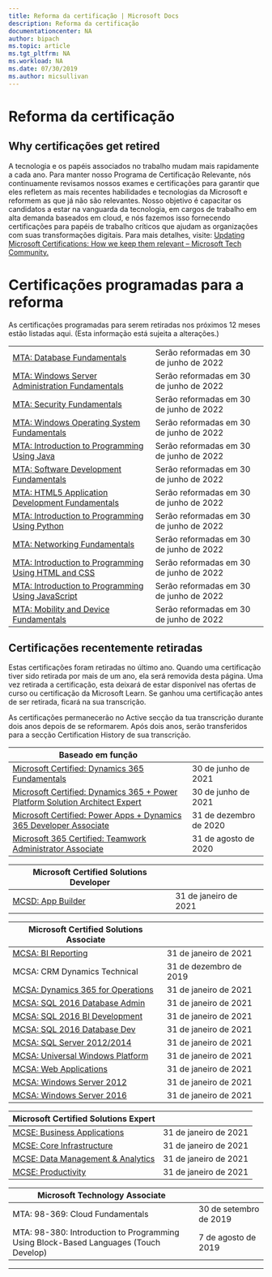 ```yaml
---
title: Reforma da certificação | Microsoft Docs
description: Reforma da certificação
documentationcenter: NA
author: bipach
ms.topic: article
ms.tgt_pltfrm: NA
ms.workload: NA
ms.date: 07/30/2019
ms.author: micsullivan
---
```

# Reforma da certificação

## Why certificações get retired

A tecnologia e os papéis associados no trabalho mudam mais rapidamente a cada ano. Para manter nosso Programa de Certificação Relevante, nós continuamente revisamos nossos exames e certificações para garantir que eles refletem as mais recentes habilidades e tecnologias da Microsoft e reformem as que já não são relevantes. Nosso objetivo é capacitar os candidatos a estar na vanguarda da tecnologia, em cargos de trabalho em alta demanda baseados em cloud, e nós fazemos isso fornecendo certificações para papéis de trabalho críticos que ajudam as organizações com suas transformações digitais. Para mais detalhes, visite: [Updating Microsoft Certifications: How we keep them relevant – Microsoft Tech Community.](https://techcommunity.microsoft.com/t5/microsoft-learn-blog/updating-microsoft-certifications-how-we-keep-them-relevant/ba-p/1469425)

# Certificações programadas para a reforma

As certificações programadas para serem retiradas nos próximos 12 meses estão listadas aqui. (Esta informação está sujeita a alterações.)

|                                             |                    |
| ---------------------------------------------------------------------------------- | ------------------ |
| [MTA: Database Fundamentals](/learn/certifications/mta-database-fundamentals) | Serão reformadas em 30 de junho de 2022 |
| [MTA: Windows Server Administration Fundamentals](/learn/certifications/mta-windows-server-administration-fundamentals) | Serão reformadas em 30 de junho de 2022 |
| [MTA: Security Fundamentals](/learn/certifications/mta-security-fundamentals) | Serão reformadas em 30 de junho de 2022 |
| [MTA: Windows Operating System Fundamentals](/learn/certifications/mta-windows-operating-system-fundamentals) | Serão reformadas em 30 de junho de 2022 |
| [MTA: Introduction to Programming Using Java](/learn/certifications/mta-introduction-to-programming-using-java) | Serão reformadas em 30 de junho de 2022 |
| [MTA: Software Development Fundamentals](/learn/certifications/mta-software-development-fundamentals) | Serão reformadas em 30 de junho de 2022 |
| [MTA: HTML5 Application Development Fundamentals](/learn/certifications/mta-html5-application-development-fundamentals) | Serão reformadas em 30 de junho de 2022 |
| [MTA: Introduction to Programming Using Python](/learn/certifications/mta-introduction-to-programming-using-python) | Serão reformadas em 30 de junho de 2022 |
| [MTA: Networking Fundamentals](/learn/certifications/mta-networking-fundamentals) | Serão reformadas em 30 de junho de 2022 |
| [MTA: Introduction to Programming Using HTML and CSS](/learn/certifications/mta-introduction-to-programming-using-html-and-css) | Serão reformadas em 30 de junho de 2022 |
| [MTA: Introduction to Programming Using JavaScript](/learn/certifications/mta-introduction-to-programming-using-javascript) | Serão reformadas em 30 de junho de 2022 |
| [MTA: Mobility and Device Fundamentals](/learn/certifications/mta-mobility-and-device-fundamentals) | Serão reformadas em 30 de junho de 2022 |

## Certificações recentemente retiradas 

Estas certificações foram retiradas no último ano. Quando uma certificação tiver sido retirada por mais de um ano, ela será removida desta página. Uma vez retirada a certificação, esta deixará de estar disponível nas ofertas de curso ou certificação da Microsoft Learn. Se ganhou uma certificação antes de ser retirada, ficará na sua transcrição.

As certificações permanecerão no Active secção da tua transcrição durante dois anos depois de se reformarem. Após dois anos, serão transferidos para a secção Certification History de sua transcrição.

| Baseado em função                                                                         |                    |
| ---------------------------------------------------------------------------------- | ------------------ |
| [Microsoft Certified: Dynamics 365 Fundamentals](/learn/certifications/d365-fundamentals) | 30 de junho de 2021 |
| [Microsoft Certified: Dynamics 365 + Power Platform Solution Architect Expert](/learn/certifications/power-apps-and-d365-solution-architect-expert) | 30 de junho de 2021 |
| [Microsoft Certified: Power Apps + Dynamics 365 Developer Associate](/learn/certifications/power-apps-and-d365-developer-associate) | 31 de dezembro de 2020 |
| [Microsoft 365 Certified: Teamwork Administrator Associate](/learn/certifications/m365-teamwork-administrator)              | 31 de agosto de 2020 |

| Microsoft Certified Solutions Developer                                            |                    |
| ---------------------------------------------------------------------------------- | ------------------ |
| [MCSD: App Builder](/learn/certifications/mcsd-app-builder-certification)          | 31 de janeiro de 2021 |                                                                             

| Microsoft Certified Solutions Associate                                            |                    |
| ---------------------------------------------------------------------------------- | ------------------ |
| [MCSA: BI Reporting](/learn/certifications/mcsa-bi-reporting)                      | 31 de janeiro de 2021 |
| MCSA: CRM Dynamics Technical                                                                                                | 31 de dezembro de 2019  |
| [MCSA: Dynamics 365 for Operations](/learn/certifications/mcsa-microsoft-dynamics-365-for-operations) | 31 de janeiro de 2021 |
| [MCSA: SQL 2016 Database Admin](/learn/certifications/mcsa-sql2016-database-administration-certification) | 31 de janeiro de 2021 |
| [MCSA: SQL 2016 BI Development](/learn/certifications/mcsa-sql2016-business-intelligence-certification) | 31 de janeiro de 2021 |
| [MCSA: SQL 2016 Database Dev](/learn/certifications/mcsa-sql2016-database-development-certification) | 31 de janeiro de 2021 |
| [MCSA: SQL Server 2012/2014](/learn/certifications/mcsa-sql-certification)         | 31 de janeiro de 2021 |
| [MCSA: Universal Windows Platform](/learn/certifications/mcsa-universal-windows-platform) | 31 de janeiro de 2021 |
| [MCSA: Web Applications](/learn/certifications/mcsa-web-applications-certification) | 31 de janeiro de 2021 |
| [MCSA: Windows Server 2012](/learn/certifications/mcsa-windows-server-certification) | 31 de janeiro de 2021 |
| [MCSA: Windows Server 2016](/learn/certifications/mcsa-windows-server-2016-certification) | 31 de janeiro de 2021 |

| Microsoft Certified Solutions Expert                                               |                    |
| ---------------------------------------------------------------------------------- | ------------------ |
| [MCSE: Business Applications](/learn/certifications/mcse-business-applications)    | 31 de janeiro de 2021 |
| [MCSE: Core Infrastructure](/learn/certifications/mcse-core-infrastructure)        | 31 de janeiro de 2021 |
| [MCSE: Data Management & Analytics](/learn/certifications/mcse-data-management-analytics) | 31 de janeiro de 2021 |
| [MCSE: Productivity](/learn/certifications/mcse-productivity-certification)        | 31 de janeiro de 2021 |

| Microsoft Technology Associate                                                     |                    |
| ---------------------------------------------------------------------------------- | ------------------ |
| MTA: 98-369: Cloud Fundamentals                                                                                             | 30 de setembro de 2019 |
| MTA: 98-380: Introduction to Programming Using Block-Based Languages (Touch Develop)                                        | 7 de agosto de 2019     |
___
